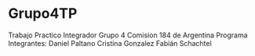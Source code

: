 # Grupo4TP
Trabajo Practico Integrador Grupo 4 Comision 184 de Argentina Programa
Integrantes: Daniel Paltano
             Cristina Gonzalez
             Fabián Schachtel
